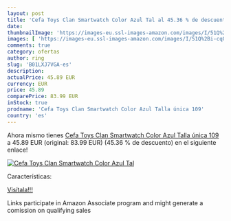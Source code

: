 ```yaml
---
layout: post
title: 'Cefa Toys Clan Smartwatch Color Azul Tal al 45.36 % de descuento'
date: 
thumbnailImage: 'https://images-eu.ssl-images-amazon.com/images/I/51Q%2Bi-cqO6L._SL200_.jpg'
images: [ 'https://images-eu.ssl-images-amazon.com/images/I/51Q%2Bi-cqO6L._SL200_.jpg' ]
comments: true
category: ofertas
author: ring
slug: 'B01LXJ7VGA-es'
description:
actualPrice: 45.89 EUR
currency: EUR
price: 45.89
comparePrice: 83.99 EUR
inStock: true
prodname: 'Cefa Toys Clan Smartwatch Color Azul Talla única 109'
country: 'es'
---
```


Ahora mismo tienes [Cefa Toys Clan Smartwatch Color Azul Talla única 109](https://www.amazon.es/dp/B01LXJ7VGA/?tag=tolees-21) a 45.89 EUR (original: 83.99 EUR) (45.36 %  de descuento) en el siguiente enlace!

[![Cefa Toys Clan Smartwatch Color Azul Tal](https://images-eu.ssl-images-amazon.com/images/I/51Q%2Bi-cqO6L._SL200_.jpg)](https://www.amazon.es/dp/B01LXJ7VGA/?tag=tolees-21)

Características:


[Visítala!!!](https://www.amazon.es/dp/B01LXJ7VGA/?tag=tolees-21)

Links participate in Amazon Associate program and might generate a comission on qualifying sales
